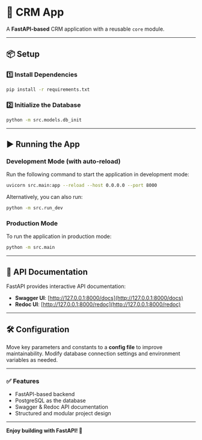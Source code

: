# 🚀 CRM App

A **FastAPI-based** CRM application with a reusable `core` module.

---

## 📦 **Setup**

### 1️⃣ **Install Dependencies**
```bash
pip install -r requirements.txt
```

### 2️⃣ **Initialize the Database**
```bash
python -m src.models.db_init
```

---

## ▶️ **Running the App**

### **Development Mode (with auto-reload)**
Run the following command to start the application in development mode:
```bash
uvicorn src.main:app --reload --host 0.0.0.0 --port 8000
```
Alternatively, you can also run:
```bash
python -m src.run_dev
```

### **Production Mode**
To run the application in production mode:
```bash
python -m src.main
```

---

## 📜 **API Documentation**
FastAPI provides interactive API documentation:

- **Swagger UI**: [http://127.0.0.1:8000/docs](http://127.0.0.1:8000/docs)
- **Redoc UI**: [http://127.0.0.1:8000/redoc](http://127.0.0.1:8000/redoc)

---

## 🛠 **Configuration**
Move key parameters and constants to a **config file** to improve maintainability. Modify database connection settings and environment variables as needed.

---

### ✅ **Features**
- FastAPI-based backend
- PostgreSQL as the database
- Swagger & Redoc API documentation
- Structured and modular project design

---

**Enjoy building with FastAPI! 🚀**

